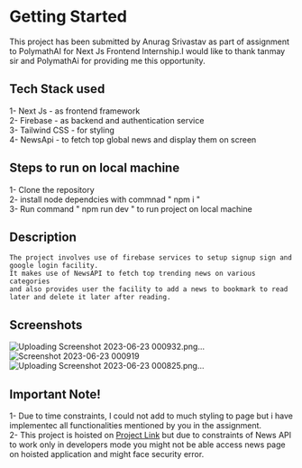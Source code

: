 # Getting Started
 This project has been submitted by Anurag Srivastav as part of assignment to PolymathAI for Next Js Frontend Internship.I would like to thank tanmay sir and PolymathAi for providing me this opportunity.

## Tech Stack used 
  1- Next Js - as frontend framework <br/>
  2- Firebase - as backend and authentication service <br/>
  3- Tailwind CSS - for styling <br/>
  4- NewsApi - to fetch top global news and display them on screen <br/>

## Steps to run on local machine
   1- Clone the repository <br/>
   2- install node dependcies with commnad " npm i " <br/>
   3- Run command " npm run dev " to run project on local machine <br/>

## Description
    The project involves use of firebase services to setup signup sign and google login facility.
    It makes use of NewsAPI to fetch top trending news on various categories 
    and also provides user the facility to add a news to bookmark to read later and delete it later after reading.

## Screenshots
![Uploading Screenshot 2023-06-23 000932.png…]()
![Screenshot 2023-06-23 000919](https://github.com/anurag-327/PolymathAIProject/assets/98267696/d811418a-fec5-4b1b-af1c-ee05d73fff76)
![Uploading Screenshot 2023-06-23 000825.png…]()



## Important Note!
   1- Due to time constraints, I could not add to much styling to page but i have implementec all functionalities mentioned by you in the assignment.<br/>
   2- This project is hoisted on [Project Link](https://polymath-ai-project.vercel.app/) but due to constraints of News API to work only in developers mode you might not be able access news page on hoisted application and might face security error.

   



   
  
  
